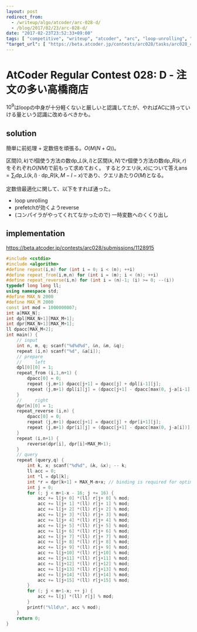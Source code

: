 ```yaml
---
layout: post
redirect_from:
  - /writeup/algo/atcoder/arc-028-d/
  - /blog/2017/02/23/arc-028-d/
date: "2017-02-23T23:52:33+09:00"
tags: [ "competitive", "writeup", "atcoder", "arc", "loop-unrolling", "cache", "factoring-out", "lie" ]
"target_url": [ "https://beta.atcoder.jp/contests/arc028/tasks/arc028_4" ]
---
```


# AtCoder Regular Contest 028: D - 注文の多い高橋商店

$10^9$はloopの中身が十分軽くないと厳しいと認識してたが、やればACに持っていける量という認識に改めるべきかも。

## solution

簡単に前処理 + 定数倍を頑張る。$O(M(N + Q))$。

区間$[0,k)$で$l$個使う方法の数$\mathrm{dp}\_L(k,l)$と区間$(k,N)$で$r$個使う方法の数$\mathrm{dp}\_R(k,r)$をそれぞれ$O(NM)$で前もって求めておく。
するとクエリ$(k,x)$について答え$\mathrm{ans} = \sum_l \mathrm{dp}\_L(k,l) \cdot \mathrm{dp}\_R(k,M-l-x)$であり、クエリあたり$O(M)$となる。

定数倍最適化に関して、以下をすれば通った。

-   loop unrolling
-   prefetchが効くようreverse
-   (コンパイラがやってくれてなかったので) 一時変数へのくくり出し

## implementation

<https://beta.atcoder.jp/contests/arc028/submissions/1128915>

``` c++
#include <cstdio>
#include <algorithm>
#define repeat(i,n) for (int i = 0; i < (n); ++i)
#define repeat_from(i,m,n) for (int i = (m); i < (n); ++i)
#define repeat_reverse(i,n) for (int i = (n)-1; (i) >= 0; --(i))
typedef long long ll;
using namespace std;
#define MAX_N 2000
#define MAX_M 2000
const int mod = 1000000007;
int a[MAX_N];
int dpl[MAX_N+1][MAX_M+1];
int dpr[MAX_N+1][MAX_M+1];
ll dpacc[MAX_M+2];
int main() {
    // input
    int n, m, q; scanf("%d%d%d", &n, &m, &q);
    repeat (i,n) scanf("%d", &a[i]);
    // prepare
    //     left
    dpl[0][0] = 1;
    repeat_from (i,1,n+1) {
        dpacc[0] = 0;
        repeat (j,m+1) dpacc[j+1] = dpacc[j] + dpl[i-1][j];
        repeat (j,m+1) dpl[i][j] = (dpacc[j+1] - dpacc[max(0, j-a[i-1])]) % mod;
    }
    //     right
    dpr[n][0] = 1;
    repeat_reverse (i,n) {
        dpacc[0] = 0;
        repeat (j,m+1) dpacc[j+1] = dpacc[j] + dpr[i+1][j];
        repeat (j,m+1) dpr[i][j] = (dpacc[j+1] - dpacc[max(0, j-a[i])]) % mod;
    }
    repeat (i,n+1) {
        reverse(dpr[i], dpr[i]+MAX_M+1);
    }
    // query
    repeat (query,q) {
        int k, x; scanf("%d%d", &k, &x); -- k;
        ll acc = 0;
        int *l = dpl[k];
        int *r = dpr[k+1] + MAX_M-m+x; // binding is required for optimization
        int j = 0;
        for (; j < m+1-x - 16; j += 16) {
            acc += l[j+ 0] *(ll) r[j+ 0] % mod;
            acc += l[j+ 1] *(ll) r[j+ 1] % mod;
            acc += l[j+ 2] *(ll) r[j+ 2] % mod;
            acc += l[j+ 3] *(ll) r[j+ 3] % mod;
            acc += l[j+ 4] *(ll) r[j+ 4] % mod;
            acc += l[j+ 5] *(ll) r[j+ 5] % mod;
            acc += l[j+ 6] *(ll) r[j+ 6] % mod;
            acc += l[j+ 7] *(ll) r[j+ 7] % mod;
            acc += l[j+ 8] *(ll) r[j+ 8] % mod;
            acc += l[j+ 9] *(ll) r[j+ 9] % mod;
            acc += l[j+10] *(ll) r[j+10] % mod;
            acc += l[j+11] *(ll) r[j+11] % mod;
            acc += l[j+12] *(ll) r[j+12] % mod;
            acc += l[j+13] *(ll) r[j+13] % mod;
            acc += l[j+14] *(ll) r[j+14] % mod;
            acc += l[j+15] *(ll) r[j+15] % mod;
        }
        for (; j < m+1-x; ++ j) {
            acc += l[j] *(ll) r[j] % mod;
        }
        printf("%lld\n", acc % mod);
    }
    return 0;
}
```

